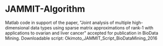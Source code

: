 # JAMMIT-Algorithm
Matlab code in support of the paper, "Joint analysis of multiple high-dimensional data types using sparse matrix approximations of rank-1 with applications to ovarian and liver cancer" accepted for publication in BioData Mining. Downloadable script: Okimoto_JAMMIT_Script_BioDataMining_2016

